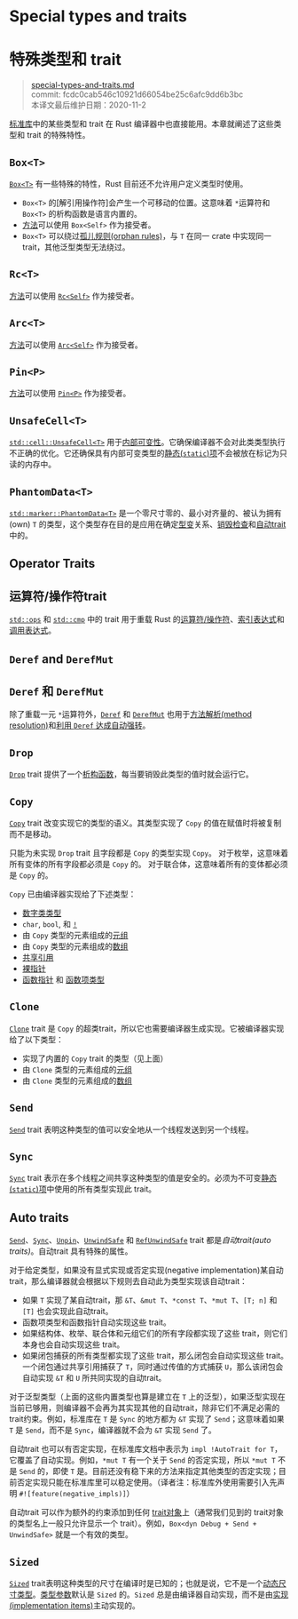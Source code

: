 # Special types and traits
# 特殊类型和 trait

>[special-types-and-traits.md](https://github.com/rust-lang/reference/blob/master/src/special-types-and-traits.md)\
>commit: fcdc0cab546c10921d66054be25c6afc9dd6b3bc \
>本译文最后维护日期：2020-11-2

[标准库][the standard library]中的某些类型和 trait 在 Rust 编译器中也直接能用。本章就阐述了这些类型和 trait 的特殊特性。

## `Box<T>`

[`Box<T>`] 有一些特殊的特性，Rust 目前还不允许用户定义类型时使用。

* `Box<T>` 的[解引用操作符]会产生一个可移动的位置。这意味着 `*`运算符和 `Box<T>` 的析构函数是语言内置的。
* [方法][Methods]可以使用 `Box<Self>` 作为接受者。
* `Box<T>` 可以绕过[孤儿规则(orphan rules)][orphan rules]，与 `T` 在同一 crate 中实现同一 trait，其他泛型类型无法绕过。

## `Rc<T>`

[方法][Methods]可以使用 [`Rc<Self>`] 作为接受者。

## `Arc<T>`

[方法][Methods]可以使用 [`Arc<Self>`] 作为接受者。

## `Pin<P>`

[方法][Methods]可以使用 [`Pin<P>`] 作为接受者。

## `UnsafeCell<T>`

[`std::cell::UnsafeCell<T>`] 用于[内部可变性][interior mutability]。它确保编译器不会对此类类型执行不正确的优化。它还确保具有内部可变类型的[静态(`static`)项][`static` items]不会被放在标记为只读的内存中。

## `PhantomData<T>`

[`std::marker::PhantomData<T>`] 是一个零尺寸零的、最小对齐量的、被认为拥有(own) `T` 的类型，这个类型存在目的是应用在确定[型变][variance]关系、[销毁检查][drop check]和[自动trait](#auto-traits)中的。

## Operator Traits
## 运算符/操作符trait

[`std::ops`] 和 [`std::cmp`] 中的 trait 用于重载 Rust 的[运算符/操作符][operators]、[索引表达式][indexing expressions]和[调用表达式][call expressions]。

## `Deref` and `DerefMut`
## `Deref` 和 `DerefMut`

除了重载一元 `*`运算符外，[`Deref`] 和 [`DerefMut`] 也用于[方法解析(method resolution)][method resolution]和[利用 `Deref` 达成自动强转][deref coercions]。

## `Drop`

[`Drop`] trait 提供了一个[析构函数][destructor]，每当要销毁此类型的值时就会运行它。

## `Copy`

[`Copy`] trait 改变实现它的类型的语义。其类型实现了 `Copy` 的值在赋值时将被复制而不是移动。

只能为未实现 `Drop` trait 且字段都是 `Copy` 的类型实现 `Copy`。
对于枚举，这意味着所有变体的所有字段都必须是 `Copy` 的。
对于联合体，这意味着所有的变体都必须是 `Copy` 的。

`Copy` 已由编译器实现给了下述类型：

* [数字类类型][Numeric types]
* `char`, `bool`, 和 [`!`]
* 由 `Copy` 类型的元素组成的[元组][Tuples]
* 由 `Copy` 类型的元素组成的[数组][Arrays]
* [共享引用][Shared references]
* [裸指针][Raw pointers]
* [函数指针][Function pointers] 和 [函数项类型][function item types]

## `Clone`

[`Clone`] trait 是 `Copy` 的超类trait，所以它也需要编译器生成实现。它被编译器实现给了以下类型：

* 实现了内置的 `Copy` trait 的类型（见上面）
* 由 `Clone` 类型的元素组成的[元组][Tuples]
* 由 `Clone` 类型的元素组成的[数组][Arrays]

## `Send`

[`Send`] trait 表明这种类型的值可以安全地从一个线程发送到另一个线程。

## `Sync`

[`Sync`] trait 表示在多个线程之间共享这种类型的值是安全的。必须为不可变[静态(`static`)项][`static` items]中使用的所有类型实现此 trait。

## Auto traits

[`Send`]、[`Sync`]、[`Unpin`]、[`UnwindSafe`] 和 [`RefUnwindSafe`] trait 都是*自动trait(auto traits)*。自动trait 具有特殊的属性。

对于给定类型，如果没有显式实现或否定实现(negative implementation)某自动trait，那么编译器就会根据以下规则去自动此为类型实现该自动trait：

* 如果 `T` 实现了某自动trait，那 `&T`、`&mut T`、`*const T`、`*mut T`、`[T; n]` 和 `[T]` 也会实现此自动trait。
* 函数项类型和函数指针自动实现这些 trait。
* 如果结构体、枚举、联合体和元组它们的所有字段都实现了这些 trait，则它们本身也会自动实现这些 trait。
* 如果闭包捕获的所有类型都实现了这些 trait，那么闭包会自动实现这些 trait。一个闭包通过共享引用捕获了 `T`，同时通过传值的方式捕获 `U`，那么该闭包会自动实现 `&T` 和 `U` 所共同实现的自动trait。

对于泛型类型（上面的这些内置类型也算是建立在 `T` 上的泛型），如果泛型实现在当前已够用，则编译器不会再为其实现其他的自动trait，除非它们不满足必需的 trait约束。例如，标准库在 `T` 是 `Sync` 的地方都为 `&T` 实现了 `Send`；这意味着如果 `T` 是 `Send`，而不是 `Sync`，编译器就不会为 `&T` 实现 `Send` 了。

自动trait 也可以有否定实现，在标准库文档中表示为 `impl !AutoTrait for T`，它覆盖了自动实现。例如，`*mut T` 有一个关于 `Send` 的否定实现，所以 `*mut T` 不是 `Send` 的，即使 `T` 是。目前还没有稳下来的方法来指定其他类型的否定实现；目前否定实现只能在标准库里可以稳定使用。（译者注：标准库外使用需要引入先声明 `#![feature(negative_impls)]`）

自动trait 可以作为额外的约束添加到任何 [trait对象][trait object]上（通常我们见到的 trait对象的类型名上一般只允许显示一个 trait）。例如，`Box<dyn Debug + Send + UnwindSafe>` 就是一个有效的类型。

## `Sized`

[`Sized`] trait表明这种类型的尺寸在编译时是已知的；也就是说，它不是一个[动态尺寸类型][dynamically sized type]。[类型参数][Type parameters]默认是 `Sized` 的。`Sized` 总是由编译器自动实现，而不是由[实现(implementation items)][implementation items]主动实现的。

[`Arc<Self>`]: https://doc.rust-lang.org/std/sync/struct.Arc.html
[`Box<T>`]: https://doc.rust-lang.org/std/boxed/struct.Box.html
[`Clone`]: https://doc.rust-lang.org/std/clone/trait.Clone.html
[`Copy`]: https://doc.rust-lang.org/std/marker/trait.Copy.html
[`Deref`]: https://doc.rust-lang.org/std/ops/trait.Deref.html
[`DerefMut`]: https://doc.rust-lang.org/std/ops/trait.DerefMut.html
[`Drop`]: https://doc.rust-lang.org/std/ops/trait.Drop.html
[`Pin<P>`]: https://doc.rust-lang.org/std/pin/struct.Pin.html
[`Rc<Self>`]: https://doc.rust-lang.org/std/rc/struct.Rc.html
[`RefUnwindSafe`]: https://doc.rust-lang.org/std/panic/trait.RefUnwindSafe.html
[`Send`]: https://doc.rust-lang.org/std/marker/trait.Send.html
[`Sized`]: https://doc.rust-lang.org/std/marker/trait.Sized.html
[`std::cell::UnsafeCell<T>`]: https://doc.rust-lang.org/std/cell/struct.UnsafeCell.html
[`std::cmp`]: https://doc.rust-lang.org/std/cmp/index.html
[`std::marker::PhantomData<T>`]: https://doc.rust-lang.org/std/marker/struct.PhantomData.html
[`std::ops`]: https://doc.rust-lang.org/std/ops/index.html
[`UnwindSafe`]: https://doc.rust-lang.org/std/panic/trait.UnwindSafe.html
[`Sync`]: https://doc.rust-lang.org/std/marker/trait.Sync.html
[`Unpin`]: https://doc.rust-lang.org/std/marker/trait.Unpin.html

[Arrays]: types/array.md
[call expressions]: expressions/call-expr.md
[deref coercions]: type-coercions.md#coercion-types
[dereference operator]: expressions/operator-expr.md#the-dereference-operator
[destructor]: destructors.md
[drop check]: https://doc.rust-lang.org/nomicon/dropck.html
[dynamically sized type]: dynamically-sized-types.md
[Function pointers]: types/function-pointer.md
[function item types]: types/function-item.md
[implementation items]: items/implementations.md
[indexing expressions]: expressions/array-expr.md#array-and-slice-indexing-expressions
[interior mutability]: interior-mutability.md
[Numeric types]: types/numeric.md
[Methods]: items/associated-items.md#associated-functions-and-methods
[method resolution]: expressions/method-call-expr.md
[operators]: expressions/operator-expr.md
[orphan rules]: items/implementations.md#trait-implementation-coherence
[Raw pointers]: types/pointer.md#raw-pointers-const-and-mut
[`static` items]: items/static-items.md
[Shared references]: types/pointer.md#shared-references-
[the standard library]: https://doc.rust-lang.org/std/index.html
[trait object]: types/trait-object.md
[Tuples]: types/tuple.md
[Type parameters]: types/parameters.md
[variance]: subtyping.md#variance
[`!`]: types/never.md

<!-- 2020-11-3 -->
<!-- checked -->
